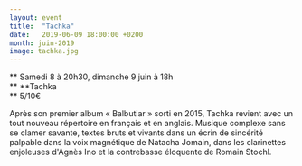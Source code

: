 ```yaml
---
layout: event
title:  "Tachka"
date:   2019-06-09 18:00:00 +0200
month: juin-2019
image: tachka.jpg
---
```


**
  Samedi 8 à 20h30, dimanche 9 juin à 18h  
** **Tachka  
** 5/10€

Après son premier album « Balbutiar » sorti en 2015, Tachka revient avec un tout nouveau répertoire en français et en anglais. Musique complexe sans se clamer savante, textes bruts et vivants dans un écrin de sincérité palpable dans la voix magnétique de Natacha Jomain, dans les clarinettes enjoleuses d'Agnès Ino et la contrebasse éloquente de Romain Stochl.